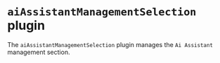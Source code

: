 # `aiAssistantManagementSelection` plugin

The `aiAssistantManagementSelection` plugin manages the `Ai Assistant` management section.
